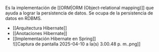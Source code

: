 Es la implementación de [[ORM|ORM (Object-relational mapping)]] que ayuda a lograr la persistencia de datos.
Se ocupa de la persistencia de datos en RDBMS.
- [[Arquitectura Hibernate]] 
- [[Anotaciones Hibernate]] 
- [[Implementación Hibernate en Spring]]  
![[Captura de pantalla 2025-04-10 a la(s) 3.00.48 p. m..png]]
